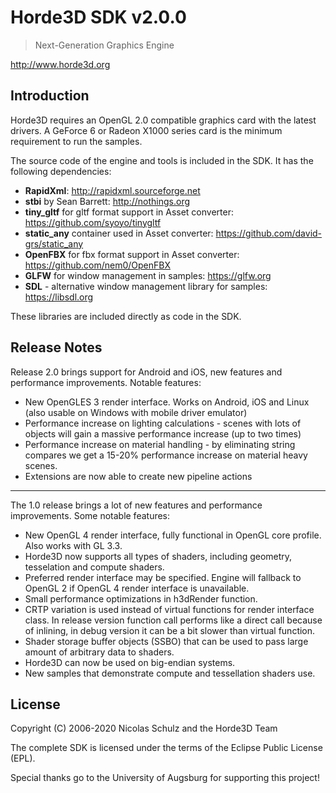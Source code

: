Horde3D SDK v2.0.0
==================

> Next-Generation Graphics Engine

http://www.horde3d.org

## Introduction

Horde3D requires an OpenGL 2.0 compatible graphics card with the latest drivers.
A GeForce 6 or Radeon X1000 series card is the minimum requirement to run the samples.

The source code of the engine and tools is included in the SDK. It has the following dependencies:

 * **RapidXml**: http://rapidxml.sourceforge.net
 * **stbi** by Sean Barrett: http://nothings.org
 * **tiny_gltf** for gltf format support in Asset converter: https://github.com/syoyo/tinygltf
 * **static_any** container used in Asset converter: https://github.com/david-grs/static_any
 * **OpenFBX** for fbx format support in Asset converter: https://github.com/nem0/OpenFBX
 * **GLFW** for window management in samples: https://glfw.org
 * **SDL** - alternative window management library for samples: https://libsdl.org
		
These libraries are included directly as code in the SDK.

## Release Notes

Release 2.0 brings support for Android and iOS, new features and performance improvements.
Notable features:

 * New OpenGLES 3 render interface. Works on Android, iOS and Linux (also usable on Windows with mobile driver emulator)
 * Performance increase on lighting calculations - scenes with lots of objects will gain a massive performance increase (up to two times)
 * Performance increase on material handling - by eliminating string compares we get a 15-20% performance increase on material heavy scenes.
 * Extensions are now able to create new pipeline actions 


***
The 1.0 release brings a lot of new features and performance improvements. 
Some notable features:

 * New OpenGL 4 render interface, fully functional in OpenGL core profile. Also works with GL 3.3.
 * Horde3D now supports all types of shaders, including geometry, tesselation and compute shaders. 
 * Preferred render interface may be specified. Engine will fallback to OpenGL 2 if OpenGL 4 render interface is unavailable.
 * Small performance optimizations in h3dRender function.
 * CRTP variation is used instead of virtual functions for render interface class. 
   In release version function call performs like a direct call because of inlining, 
   in debug version it can be a bit slower than virtual function.
 * Shader storage buffer objects (SSBO) that can be used to pass large amount of arbitrary data to shaders.
 * Horde3D can now be used on big-endian systems.
 * New samples that demonstrate compute and tessellation shaders use.

## License

Copyright (C) 2006-2020 Nicolas Schulz and the Horde3D Team
	
The complete SDK is licensed under the terms of the Eclipse Public License (EPL).
	
Special thanks go to the University of Augsburg for supporting this project!
	
